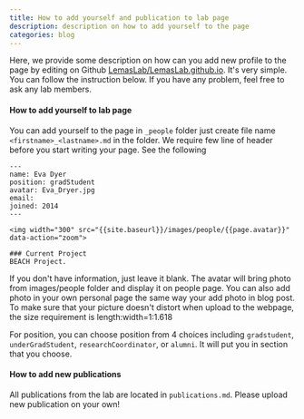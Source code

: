 ```yaml
---
title: How to add yourself and publication to lab page
description: description on how to add yourself to the page
categories: blog
---
```


Here, we provide some description on how can you add new profile to the page by editing on Github  [LemasLab/LemasLab.github.io](https://lemaslab.github.io/). It's very simple.
You can follow the instruction below. If you have any problem, feel free to ask any lab members.

#### How to add yourself to lab page

You can add yourself to the page in `_people` folder just create file name `<firstname>_<lastname>.md` in the folder. We require few line of header before you start writing your page. See the following

```
---
name: Eva Dyer
position: gradStudent
avatar: Eva_Dryer.jpg
email:
joined: 2014
---

<img width="300" src="{{site.baseurl}}/images/people/{{page.avatar}}" data-action="zoom">

### Current Project
BEACH Project.
```

If you don't have information, just leave it blank. The avatar will bring photo from images/people folder and display it on people page. You can also add photo in your own personal page the same way your add photo in blog post. To make sure that your picture doesn't distort when upload to the webpage, the size requirement is length:width=1:1.618

For position, you can choose position from 4 choices including `gradstudent`, `underGradStudent`, `researchCoordinator`, or `alumni`. It will put you in section that you choose.

#### How to add new publications

All publications from the lab are located in `publications.md`. Please upload new publication on your own!
